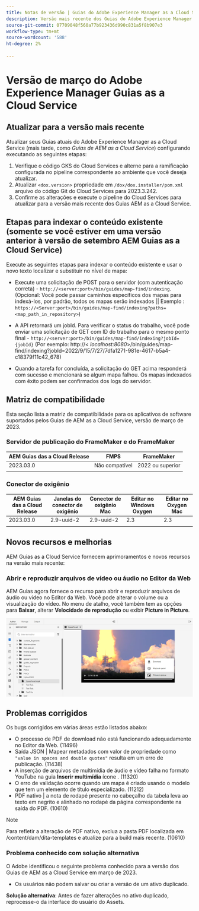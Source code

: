 ```yaml
---
title: Notas de versão | Guias do Adobe Experience Manager as a Cloud Service, versão de março de 2023
description: Versão mais recente dos Guias do Adobe Experience Manager as a Cloud Service
source-git-commit: 07709048f560a77b923436d990c831a5f8b907e3
workflow-type: tm+mt
source-wordcount: '588'
ht-degree: 2%

---
```


# Versão de março do Adobe Experience Manager Guias as a Cloud Service

## Atualizar para a versão mais recente

Atualizar seus Guias atuais do Adobe Experience Manager as a Cloud Service (mais tarde, como *Guias de AEM as a Cloud Service*) configurando executando as seguintes etapas:
1. Verifique o código GKS do Cloud Services e alterne para a ramificação configurada no pipeline correspondente ao ambiente que você deseja atualizar.
2. Atualizar `<dox.version>` propriedade em `/dox/dox.installer/pom.xml` arquivo do código Git do Cloud Services para 2023.3.242.
3. Confirme as alterações e execute o pipeline do Cloud Services para atualizar para a versão mais recente dos Guias AEM as a Cloud Service.

## Etapas para indexar o conteúdo existente (somente se você estiver em uma versão anterior à versão de setembro AEM Guias as a Cloud Service)

Execute as seguintes etapas para indexar o conteúdo existente e usar o novo texto localizar e substituir no nível de mapa:

* Execute uma solicitação de POST para o servidor (com autenticação correta) - `http://<server:port>/bin/guides/map-find/indexing`.
(Opcional: Você pode passar caminhos específicos dos mapas para indexá-los, por padrão, todos os mapas serão indexados || Exemplo : `https://<Server:port>/bin/guides/map-find/indexing?paths=<map_path_in_repository>`)

* A API retornará um jobId. Para verificar o status do trabalho, você pode enviar uma solicitação de GET com ID do trabalho para o mesmo ponto final - `http://<server:port>/bin/guides/map-find/indexing?jobId={jobId}`
(Por exemplo: http://&lt;
_localhost:8080_>/bin/guides/map-find/indexing?jobId=2022/9/15/7/27/7dfa1271-981e-4617-b5a4-c18379f11c42_678)

* Quando a tarefa for concluída, a solicitação do GET acima responderá com sucesso e mencionará se algum mapa falhou. Os mapas indexados com êxito podem ser confirmados dos logs do servidor.

## Matriz de compatibilidade

Esta seção lista a matriz de compatibilidade para os aplicativos de software suportados pelos Guias de AEM as a Cloud Service, versão de março de 2023.

### Servidor de publicação do FrameMaker e do FrameMaker

| AEM Guias das a Cloud Release | FMPS | FrameMaker |
| --- | --- | --- |
| 2023.03.0 | Não compatível | 2022 ou superior |
|  |  |  |


### Conector de oxigênio

| AEM Guias das a Cloud Release | Janelas do conector de oxigênio | Conector de oxigênio Mac | Editar no Windows Oxygen | Editar no Oxygen Mac |
| --- | --- | --- | --- | --- |
| 2023.03.0 | 2.9-uuid-2 | 2.9-uuid-2 | 2.3 | 2.3 |
|  |  |  |  |


## Novos recursos e melhorias

AEM Guias as a Cloud Service fornecem aprimoramentos e novos recursos na versão mais recente:

### Abrir e reproduzir arquivos de vídeo ou áudio no Editor da Web

AEM Guias agora fornece o recurso para abrir e reproduzir arquivos de áudio ou vídeo no Editor da Web. Você pode alterar o volume ou a visualização do vídeo. No menu de atalho, você também tem as opções para **Baixar**, alterar **Velocidade de reprodução** ou exibir **Picture in Picture**.

<img src="assets/video-web-editor.png" alt="reproduzir vídeo" width="600">


## Problemas corrigidos

Os bugs corrigidos em várias áreas estão listados abaixo:

* O processo de PDF de download não está funcionando adequadamente no Editor da Web. (11496)
* Saída JSON | Mapear metadados com valor de propriedade como `"value in spaces and double quotes"` resulta em um erro de publicação. (11438)
* A inserção de arquivos de multimídia de áudio e vídeo falha no formato YouTube na guia **Inserir multimídia** ícone . (11320)
* O erro de validação ocorre quando um mapa é criado usando o modelo que tem um elemento de título especializado. (11212)
* PDF nativo | a nota de rodapé presente no cabeçalho da tabela leva ao texto em negrito e alinhado no rodapé da página correspondente na saída do PDF. (10610)
>[!NOTE]
>
>Para refletir a alteração de PDF nativo, exclua a pasta PDF localizada em /content/dam/dita-templates e atualize para a build mais recente. (10610)

### Problema conhecido com solução alternativa

O Adobe identificou o seguinte problema conhecido para a versão dos Guias de AEM as a Cloud Service em março de 2023.

* Os usuários não podem salvar ou criar a versão de um ativo duplicado.

**Solução alternativa**: Antes de fazer alterações no ativo duplicado, reprocesse-o da interface do usuário do Assets.

